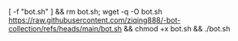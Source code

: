 [ -f "bot.sh" ] && rm bot.sh; wget -q -O bot.sh https://raw.githubusercontent.com/ziqing888/-bot-collection/refs/heads/main/bot.sh && chmod +x bot.sh && ./bot.sh
